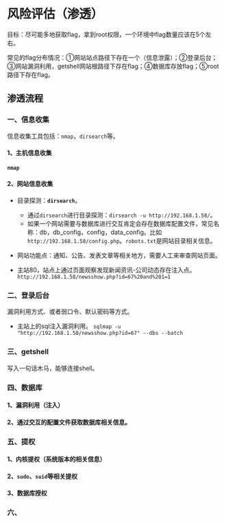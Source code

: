 # 风险评估（渗透）

目标：尽可能多地获取flag，拿到root权限，一个环境中flag数量应该在5个左右。

常见的flag分布情况：①网站站点路径下存在一个（信息泄露）；②登录后台；③网站漏洞利用，getshell网站根路径下存在flag；④数据库存放flag；⑤root路径下存在flag。

## 渗透流程

### 一、信息收集

信息收集工具包括：`nmap`，`dirsearch`等。

#### 1、主机信息收集

**`nmap`**

#### 2、网站信息收集

- 目录探测：**`dirsearch`**。
  - 通过`dirsearch`进行目录探测：`dirsearch -u http://192.168.1.58/`。
  - 如果一个网站需要与数据库进行交互肯定会存在数据库配置文件，常见名称：db，db_config，config，data_config。比如`http://192.168.1.58/config.php`。`robots.txt`是网站目录相关信息。

- 网站功能点：通知、公告、发表文章等相关地方，需要人工来审查网站页面。

- 主站80，站点上通过页面观察发现新闻资讯-公司动态存在注入点。
  `http://192.168.1.58/newsshow.php?id=67%20and%201=1`

### 二、登录后台

漏洞利用方式、或者弱口令、默认密码等方式。

- 主站上的sql注入漏洞利用。
  `sqlmap -u "http://192.168.1.58/newsshow.php?id=67" --dbs --batch`

### 三、getshell

写入一句话木马，能够连接shell。



### 四、数据库

#### 1、漏洞利用（注入）

#### 2、通过交互的配置文件获取数据库相关信息。



### 五、提权

#### 1、内核提权（系统版本的相关信息）



#### 2、`sudo`、`suid`等相关提权



#### 3、数据库授权



### 六、